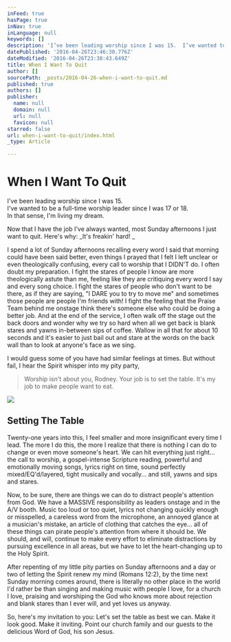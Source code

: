 ```yaml
---
inFeed: true
hasPage: true
inNav: true
inLanguage: null
keywords: []
description: 'I’ve been leading worship since I was 15.  I’ve wanted to be a full-time worship leader since I was 17 or 18. In that sense, I’m living my dream. '
datePublished: '2016-04-26T23:46:30.776Z'
dateModified: '2016-04-26T23:38:43.649Z'
title: When I Want To Quit
author: []
sourcePath: _posts/2016-04-26-when-i-want-to-quit.md
published: true
authors: []
publisher:
  name: null
  domain: null
  url: null
  favicon: null
starred: false
url: when-i-want-to-quit/index.html
_type: Article

---
```

# When I Want To Quit

I've been leading worship since I was 15\.   
I've wanted to be a full-time worship leader since I was 17 or 18\.  
In that sense, I'm living my dream. 

Now that I have the job I've always wanted, most Sunday afternoons I just want to quit. Here's why: _It's freakin' hard! _

I spend a lot of Sunday afternoons recalling every word I said that morning could have been said better, even things I prayed that I felt I left unclear or even theologically confusing, every call to worship that I DIDN'T do. I often doubt my preparation. I fight the stares of people I know are more theologically astute than me, feeling like they are critiquing every word I say and every song choice. I fight the stares of people who don't want to be there, as if they are saying, "I DARE you to try to move me" and sometimes those people are people I'm friends with! I fight the feeling that the Praise Team behind me onstage think there's someone else who could be doing a better job. And at the end of the service, I often walk off the stage out the back doors and wonder why we try so hard when all we get back is blank stares and yawns in-between sips of coffee. Wallow in all that for about 10 seconds and it's easier to just bail out and stare at the words on the back wall than to look at anyone's face as we sing. 

I would guess some of you have had similar feelings at times. But without fail, I hear the Spirit whisper into my pity party, 
> 
> Worship isn't about you, Rodney. Your job is to set the table. It's my job to make people want to eat. 

![](https://the-grid-user-content.s3-us-west-2.amazonaws.com/36afc393-3fe8-4bf3-b9e8-f4e64f0223d1.jpg)

## Setting The Table

Twenty-one years into this, I feel smaller and more insignificant every time I lead. The more I do this, the more I realize that there is nothing I can do to change or even move someone's heart. We can hit everything just right... the call to worship, a gospel-intense Scripture reading, powerful and emotionally moving songs, lyrics right on time, sound perfectly mixed/EQ'd/layered, tight musically and vocally... and still, yawns and sips and stares. 

Now, to be sure, there are things we can do to distract people's attention from God. We have a MASSIVE responsibility as leaders onstage and in the A/V booth. Music too loud or too quiet, lyrics not changing quickly enough or misspelled, a careless word from the microphone, an annoyed glance at a musician's mistake, an article of clothing that catches the eye... all of these things can pirate people's attention from where it should be. We should, and will, continue to make every effort to eliminate distractions by pursuing excellence in all areas, but we have to let the heart-changing up to the Holy Spirit. 

After repenting of my little pity parties on Sunday afternoons and a day or two of letting the Spirit renew my mind (Romans 12:2), by the time next Sunday morning comes around, there is literally no other place in the world I'd rather be than singing and making music with people I love, for a church I love, praising and worshiping the God who knows more about rejection and blank stares than I ever will, and yet loves us anyway. 

So, here's my invitation to you: Let's set the table as best we can. Make it look good. Make it inviting. Point our church family and our guests to the delicious Word of God, his son Jesus.
